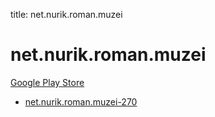 title: net.nurik.roman.muzei
# net.nurik.roman.muzei


[Google Play Store](https://play.google.com/store/apps/details?id=net.nurik.roman.muzei)


* [net.nurik.roman.muzei-270](./net.nurik.roman.muzei-270/)